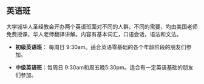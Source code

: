 ## 英语班

大学城华人圣经教会开办两个英语班面对不同的人群，不同的需要，均由美国老师免费授课，华人老师翻译讲解。内容有基本词汇，口语会话，语法和文法。

- **初级英语班**： 每周日 9:30am。适合英语零基础的各个年龄阶段的朋友们参加。

- **中级英语班**：每周日 9:30am和周五晚5:30pm。适合有一定英语基础的朋友们参加。
